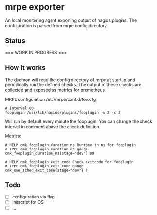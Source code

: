 # mrpe exporter

An local monitoring agent exporting output of nagios plugins.
The configuration is parsed from mrpe config directory.


## Status

===   WORK IN PROGRESS   ===



## How it works

The daemon will read the config directory of mrpe at startup and periodically run the defined checks. The output of these checks are collected and exposed as metrics for prometheus.

MRPE configuration /etc/mrpe/conf.d/foo.cfg
```
# Interval 60
fooplugin /usr/lib/nagios/plugins/fooplugin -w 2 -c 3
```

Will run by default every minute the fooplugin. You can change the check interval in comment above the check definition.

Metrics:
```
# HELP cmk_fooplugin_duration_ns Runtime in ns for fooplugin
# TYPE cmk_fooplugin_duration_ns gauge
cmk_fooplugin_duration_ns{stage="dev"} 89

# HELP cmk_fooplugin_exit_code Check exitcode for fooplugin
# TYPE cmk_fooplugin_exit_code gauge
cmk_one_sched_exit_code{stage="dev"} 0
```

## Todo

- [ ] configuration via flag
- [ ] initscript for OS
- [ ] ...
